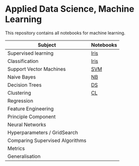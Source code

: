# Applied Data Science, Machine Learning

This repository contains all notebooks for machine learning.


| Subject                         | Notebooks |
| ------------------------------- | --------- |
| Supervised learning             | [Iris](ML02_MyFirstMLIris.ipynb) |
| Classification                  | [Iris](ML02_MyFirstMLIris.ipynb) |
| Support Vector Machines         | [SVM](ML05_SVMFaceRecognition[Exercise].ipynb) |
| Naive Bayes                     | [NB](ML05a_NBTinyLanguage[Exercise].ipynb) |
| Decision Trees                  | [DS](ML05b_DTTitanic[Exercise].ipynb) |
| Clustering                      | [CL](ML07a_KMeansDigitsRecognition[Exercise].ipynb) |
| Regression                      | |
| Feature Engineering             | |
| Principle Component             | |
| Neural Networks                 | |
| Hyperparameters / GridSearch    | |
| Comparing Supervised Algorithms | |
| Metrics                         | |
| Generalisation                  | |
